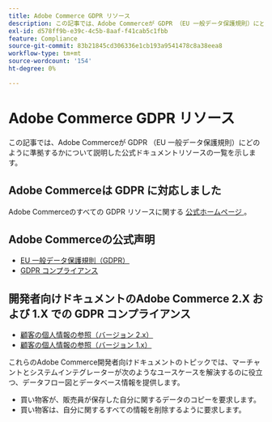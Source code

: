 ```yaml
---
title: Adobe Commerce GDPR リソース
description: この記事では、Adobe Commerceが GDPR （EU 一般データ保護規則）にどのように準拠するかについて説明した公式ドキュメントリソースの一覧を示します。
exl-id: d578ff9b-e39c-4c5b-8aaf-f41cab5c1fbb
feature: Compliance
source-git-commit: 83b21845cd306336e1cb193a9541478c8a38eea8
workflow-type: tm+mt
source-wordcount: '154'
ht-degree: 0%

---
```


# Adobe Commerce GDPR リソース

この記事では、Adobe Commerceが GDPR （EU 一般データ保護規則）にどのように準拠するかについて説明した公式ドキュメントリソースの一覧を示します。

## Adobe Commerceは GDPR に対応しました

Adobe Commerceのすべての GDPR リソースに関する [&#x200B; 公式ホームページ &#x200B;](https://business.adobe.com/privacy/general-data-protection-regulation.html)。

## Adobe Commerceの公式声明

* [EU 一般データ保護規則（GDPR）](/docs/commerce-operations/security-and-compliance/privacy/gdpr.html)
* [GDPR コンプライアンス](/docs/commerce-admin/start/compliance/privacy/compliance-gdpr.html)

## 開発者向けドキュメントのAdobe Commerce 2.X および 1.X での GDPR コンプライアンス

* [顧客の個人情報の参照（バージョン 2.x）](/docs/commerce-operations/security-and-compliance/reference/data-m2.html)
* [顧客の個人情報の参照（バージョン 1.x）](/docs/commerce-operations/security-and-compliance/reference/data-m1.html)

これらのAdobe Commerce開発者向けドキュメントのトピックでは、マーチャントとシステムインテグレーターが次のようなユースケースを解決するのに役立つ、データフロー図とデータベース情報を提供します。

* 買い物客が、販売員が保存した自分に関するデータのコピーを要求します。
* 買い物客は、自分に関するすべての情報を削除するように要求します。
